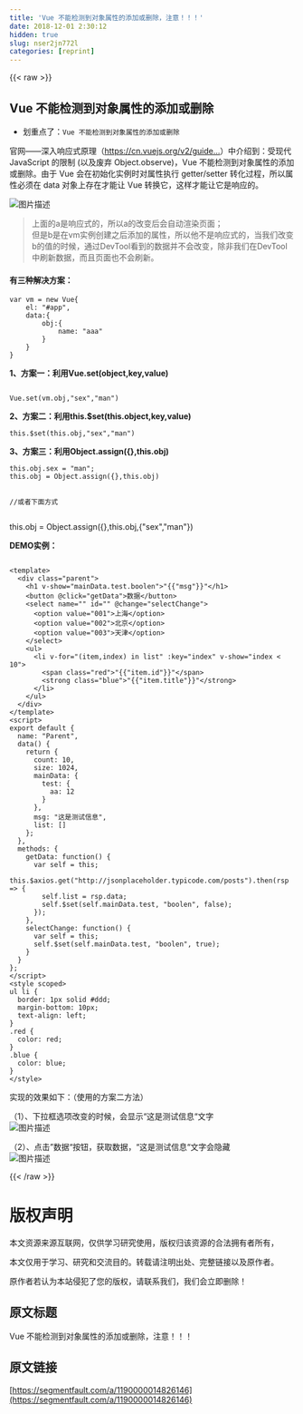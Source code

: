 ```yaml
---
title: 'Vue 不能检测到对象属性的添加或删除，注意！！！' 
date: 2018-12-01 2:30:12
hidden: true
slug: nser2jn772l
categories: [reprint]
---
```


{{< raw >}}

                    
<h2>Vue 不能检测到对象属性的添加或删除</h2>
<ul><li>划重点了：<code>Vue 不能检测到对象属性的添加或删除</code>
</li></ul>
<p>官网——深入响应式原理（<a href="https://cn.vuejs.org/v2/guide/reactivity.html#" rel="nofollow noreferrer">https://cn.vuejs.org/v2/guide...</a>）中介绍到：受现代 JavaScript 的限制 (以及废弃 Object.observe)，Vue 不能检测到对象属性的添加或删除。由于 Vue 会在初始化实例时对属性执行 getter/setter 转化过程，所以属性必须在 data 对象上存在才能让 Vue 转换它，这样才能让它是响应的。</p>
<p><span class="img-wrap"><img data-src="/img/bVbam0Z?w=556&amp;h=478" src="https://static.alili.tech/img/bVbam0Z?w=556&amp;h=478" alt="图片描述" title="图片描述"></span></p>
<blockquote>上面的a是响应式的，所以a的改变后会自动渲染页面；<br>但是b是在vm实例创建之后添加的属性，所以他不是响应式的，当我们改变b的值的时候，通过DevTool看到的数据并不会改变，除非我们在DevTool中刷新数据，而且页面也不会刷新。</blockquote>
<h4>有三种解决方案：</h4>
<pre><code>var vm = new Vue{
    el: "#app",
    data:{
        obj:{
            name: "aaa"            
        }
    }
}</code></pre>
<p><strong>1、方案一：利用Vue.set(object,key,value)</strong></p>
<pre><code>
Vue.set(vm.obj,"sex","man")
</code></pre>
<p><strong>2、方案二：利用this.$set(this.object,key,value)</strong></p>
<pre><code>this.$set(this.obj,"sex","man")
</code></pre>
<p><strong>3、方案三：利用Object.assign({},this.obj)</strong></p>
<pre><code>this.obj.sex = "man";
this.obj = Object.assign({},this.obj)

//或者下面方式
</code></pre>
<p>this.obj = Object.assign({},this.obj,{"sex","man"})</p>
<p><strong>DEMO实例：</strong></p>
<pre><code>
&lt;template&gt;
  &lt;div class="parent"&gt;
    &lt;h1 v-show="mainData.test.boolen"&gt;"{{"msg"}}"&lt;/h1&gt;
    &lt;button @click="getData"&gt;数据&lt;/button&gt;
    &lt;select name="" id="" @change="selectChange"&gt;
      &lt;option value="001"&gt;上海&lt;/option&gt;
      &lt;option value="002"&gt;北京&lt;/option&gt;
      &lt;option value="003"&gt;天津&lt;/option&gt;
    &lt;/select&gt;
    &lt;ul&gt;
      &lt;li v-for="(item,index) in list" :key="index" v-show="index &lt; 10"&gt;
        &lt;span class="red"&gt;"{{"item.id"}}"&lt;/span&gt;
        &lt;strong class="blue"&gt;"{{"item.title"}}"&lt;/strong&gt;
      &lt;/li&gt;
    &lt;/ul&gt;
  &lt;/div&gt;
&lt;/template&gt;
&lt;script&gt;
export default {
  name: "Parent",
  data() {
    return {
      count: 10,
      size: 1024,
      mainData: {
        test: {
          aa: 12
        }
      },
      msg: "这是测试信息",
      list: []
    };
  },
  methods: {
    getData: function() {
      var self = this;
      this.$axios.get("http://jsonplaceholder.typicode.com/posts").then(rsp =&gt; {
        self.list = rsp.data;
        self.$set(self.mainData.test, "boolen", false);
      });
    },
    selectChange: function() {
      var self = this;
      self.$set(self.mainData.test, "boolen", true);
    }
  }
};
&lt;/script&gt;
&lt;style scoped&gt;
ul li {
  border: 1px solid #ddd;
  margin-bottom: 10px;
  text-align: left;
}
.red {
  color: red;
}
.blue {
  color: blue;
}
&lt;/style&gt;
</code></pre>
<p>实现的效果如下：（使用的方案二方法）</p>
<p>（1）、下拉框选项改变的时候，会显示“这是测试信息“文字<br><span class="img-wrap"><img data-src="/img/bVbarPD?w=572&amp;h=338" src="https://static.alili.tech/img/bVbarPD?w=572&amp;h=338" alt="图片描述" title="图片描述"></span></p>
<p>（2）、点击”数据“按钮，获取数据，“这是测试信息“文字会隐藏<br><span class="img-wrap"><img data-src="/img/bVbarQc?w=1154&amp;h=498" src="https://static.alili.tech/img/bVbarQc?w=1154&amp;h=498" alt="图片描述" title="图片描述"></span></p>

                
{{< /raw >}}

# 版权声明
本文资源来源互联网，仅供学习研究使用，版权归该资源的合法拥有者所有，

本文仅用于学习、研究和交流目的。转载请注明出处、完整链接以及原作者。

原作者若认为本站侵犯了您的版权，请联系我们，我们会立即删除！

## 原文标题
Vue 不能检测到对象属性的添加或删除，注意！！！

## 原文链接
[https://segmentfault.com/a/1190000014826146](https://segmentfault.com/a/1190000014826146)

